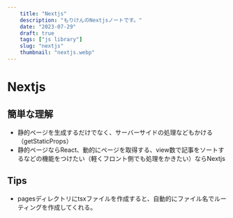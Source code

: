 ```yaml
---
    title: "Nextjs"
    description: "もりけんのNextjsノートです。"
    date: "2023-07-29"
    draft: true
    tags: ["js library"]
    slug: "nextjs"
    thumbnail: "nextjs.webp"
---
```


# Nextjs

## 簡単な理解

- 静的ページを生成するだけでなく、サーバーサイドの処理などもかける（getStaticProps）
- 静的ページならReact、動的にページを取得する、view数で記事をソートするなどの機能をつけたい（軽くフロント側でも処理をかきたい）ならNextjs

## Tips

- pagesディレクトリにtsxファイルを作成すると、自動的にファイル名でルーティングを作成してくれる。
